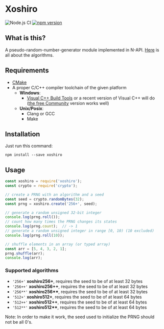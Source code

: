 # Xoshiro

![Node.js CI](https://github.com/0x10001/xoshiro/workflows/Node.js%20CI/badge.svg)
[![npm version](https://badge.fury.io/js/xoshiro.svg)](https://badge.fury.io/js/xoshiro)

## What is this?

A pseudo-random-number-generator module implemented in N-API. [Here](http://prng.di.unimi.it/) is all about the algorithms.

## Requirements

- [CMake](http://www.cmake.org/download/)
- A proper C/C++ compiler toolchain of the given platform
    - **Windows**:
        - [Visual C++ Build Tools](https://visualstudio.microsoft.com/visual-cpp-build-tools/)
        or a recent version of Visual C++ will do ([the free Community](https://www.visualstudio.com/products/visual-studio-community-vs) version works well)
    - **Unix/Posix**:
        - Clang or GCC
        - Make

## Installation

Just run this command:

```shell script
npm install --save xoshiro
```

## Usage

```javascript
const xoshiro = require('xoshiro');
const crypto = require('crypto');

// create a PRNG with an algorithm and a seed
const seed = crypto.randomBytes(32);
const prng = xoshiro.create('256+', seed);

// generate a random unsigned 32-bit integer
console.log(prng.roll());
// count how many times the PRNG changes its states
console.log(prng.count);  // -> 1
// generate a random unsigned integer in range [0, 10) (10 excluded)
console.log(prng.roll(10));

// shuffle elements in an array (or typed array)
const arr = [5, 4, 3, 2, 1];
prng.shuffle(arr);
console.log(arr);
```

### Supported algorithms

- `'256+'` __xoshiro256+__, requires the seed to be of at least 32 bytes
- `'256++'` __xoshiro256++__, requires the seed to be of at least 32 bytes
- `'256**'` __xoshiro256**__, requires the seed to be of at least 32 bytes
- `'512+'` __xoshiro512+__, requires the seed to be of at least 64 bytes
- `'512++'` __xoshiro512++__, requires the seed to be of at least 64 bytes
- `'512**'` __xoshiro512**__, requires the seed to be of at least 64 bytes

Note: In order to make it work, the seed used to initialize the PRNG should not be all 0's.
